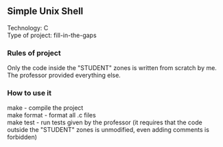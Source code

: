 ## Simple Unix Shell
Technology: C\
Type of project: fill-in-the-gaps

### Rules of project
Only the code inside the "STUDENT" zones is written from scratch by me. The professor provided everything else.

### How to use it
make - compile the project\
make format - format all .c files\
make test - run tests given by the professor (it requires that the code outside the "STUDENT" zones is unmodified, even adding comments is forbidden)
